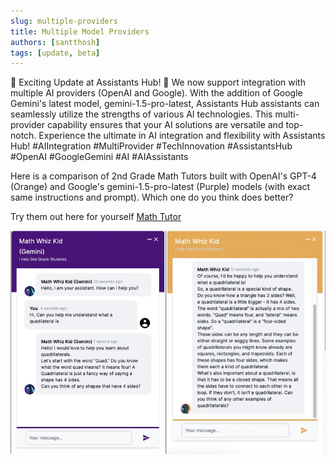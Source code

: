```yaml
---
slug: multiple-providers
title: Multiple Model Providers
authors: [santthosh]
tags: [update, beta]
---
```


🌟 Exciting Update at Assistants Hub! 🌟 We now support integration with multiple AI providers (OpenAI and Google). With the addition of Google Gemini's latest model, gemini-1.5-pro-latest, Assistants Hub assistants can seamlessly utilize the strengths of various AI technologies. This multi-provider capability ensures that your AI solutions are versatile and top-notch. Experience the ultimate in AI integration and flexibility with Assistants Hub! #AIIntegration #MultiProvider #TechInnovation #AssistantsHub #OpenAI #GoogleGemini #AI #AIAssistants

Here is a comparison of 2nd Grade Math Tutors built with OpenAI's GPT-4 (Orange) and Google's gemini-1.5-pro-latest (Purple) models (with exact same instructions and prompt). Which one do you think does better?

Try them out here for yourself [Math Tutor](https://docs.assistantshub.ai/docs/demos/math-tutor)

![Multiple Providers](./1713906565050.jpeg)